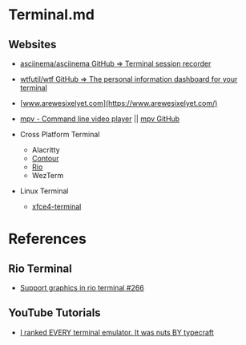 # Terminal.md

## Websites

* [asciinema/asciinema GitHub => Terminal session recorder](https://github.com/asciinema/asciinema)
* [wtfutil/wtf GitHub => The personal information dashboard for your terminal](https://github.com/wtfutil/wtf)
* [www.arewesixelyet.com](https://www.arewesixelyet.com/)
* [mpv - Command line video player](https://mpv.io/) || [mpv GitHub](https://github.com/mpv-player/mpv)

* Cross Platform Terminal
  * Alacritty
  * [Contour](https://github.com/contour-terminal/contour/)
  * [Rio](https://github.com/raphamorim/rio)
  * WezTerm

* Linux Terminal
  * [xfce4-terminal](https://github.com/xfce-mirror/xfce4-terminal)

# References

## Rio Terminal

* [Support graphics in rio terminal #266](https://github.com/sxyazi/yazi/discussions/266)

## YouTube Tutorials

* [I ranked EVERY terminal emulator. It was nuts BY typecraft](https://www.youtube.com/watch?v=WxzYtdIcHnQ)
